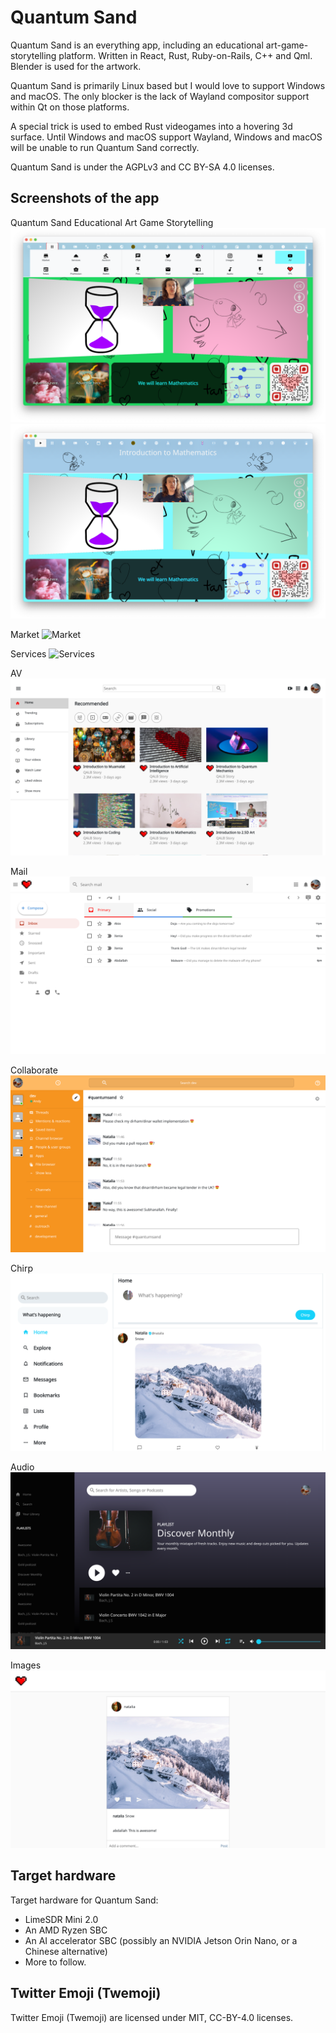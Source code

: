 # Quantum Sand

Quantum Sand is an everything app, including an educational art-game-storytelling platform. Written in React, Rust, Ruby-on-Rails, C++ and Qml. Blender is used for the artwork.

Quantum Sand is primarily Linux based but I would love to support Windows and macOS. The only blocker is the lack of Wayland compositor support within Qt on those platforms.

A special trick is used to embed Rust videogames into a hovering 3d surface. Until Windows and macOS support Wayland, Windows and macOS will be unable to run Quantum Sand correctly.

Quantum Sand is under the AGPLv3 and CC BY-SA 4.0 licenses.

## Screenshots of the app

Quantum Sand Educational Art Game Storytelling
![Educational Art Game Storytelling](/img/Educational-Art-Game-Storytelling_3.png)
![Educational Art Game Storytelling](/img/Educational-Art-Game-Storytelling_2.png)

Market
![Market](/img/Market.png)

Services
![Services](/img/Services.png)

AV
![AV](/img/AV.png)


Mail
![Mail](/img/Mail.png)


Collaborate
![Collaborate](/img/Collaborate.png)


Chirp
![Chirp](/img/Chirp.png)


Audio
![Audio](/img/Audio.png)


Images
![Images](/img/Images.png)


## Target hardware

Target hardware for Quantum Sand:

* LimeSDR Mini 2.0
* An AMD Ryzen SBC
* An AI accelerator SBC (possibly an NVIDIA Jetson Orin Nano, or a Chinese alternative)
* More to follow.


## Twitter Emoji (Twemoji)

Twitter Emoji (Twemoji) are licensed under MIT, CC-BY-4.0 licenses.
